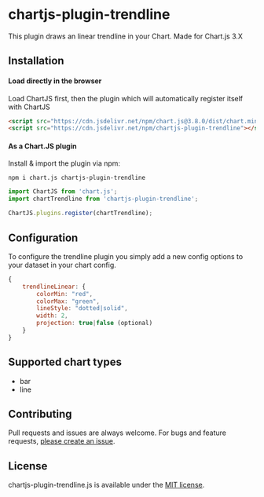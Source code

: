 # chartjs-plugin-trendline

This plugin draws an linear trendline in your Chart. Made for Chart.js 3.X

## Installation

#### Load directly in the browser

Load ChartJS first, then the plugin which will automatically register itself with ChartJS

```html
<script src="https://cdn.jsdelivr.net/npm/chart.js@3.8.0/dist/chart.min.js"></script>
<script src="https://cdn.jsdelivr.net/npm/chartjs-plugin-trendline"></script>
```

#### As a Chart.JS plugin

Install & import the plugin via npm:

`npm i chart.js chartjs-plugin-trendline`

```js
import ChartJS from 'chart.js';
import chartTrendline from 'chartjs-plugin-trendline';

ChartJS.plugins.register(chartTrendline);
```

## Configuration

To configure the trendline plugin you simply add a new config options to your dataset in your chart config.

```javascript
{
	trendlineLinear: {
		colorMin: "red",
		colorMax: "green",
		lineStyle: "dotted|solid",
		width: 2,
		projection: true|false (optional)
	}
}
```

## Supported chart types

-   bar
-   line

## Contributing

Pull requests and issues are always welcome.
For bugs and feature requests, [please create an issue](https://github.com/Makanz/chartjs-plugin-trendline/issues).

## License

chartjs-plugin-trendline.js is available under the [MIT license](http://opensource.org/licenses/MIT).

